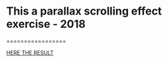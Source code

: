 # This a **parallax** scrolling effect exercise - 2018
=================

[HERE THE RESULT](http://htmlpreview.github.io/?https://raw.githubusercontent.com/emmmma21/para/master/index.html)  
